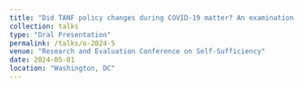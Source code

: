 ```yaml
---
title: "Did TANF policy changes during COVID-19 matter? An examination of TANF caseloads by race and ethnicity"
collection: talks
type: "Oral Presentation"
permalink: /talks/o-2024-5
venue: "Research and Evaluation Conference on Self-Sufficiency"
date: 2024-05-01
location: "Washington, DC"
---
```

